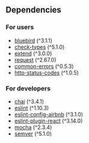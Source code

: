 ## Dependencies
### For users
* [bluebird](https://www.npmjs.com/package/bluebird) (^3.1.1)
* [check-types](https://www.npmjs.com/package/check-types) (^5.1.0)
* [extend](https://www.npmjs.com/package/extend) (^3.0.0)
* [request](https://www.npmjs.com/package/request) (^2.67.0)
* [common-errors](https://www.npmjs.com/package/common-errors) (^0.5.3)
* [http-status-codes](https://www.npmjs.com/package/http-status-codes) (^1.0.5)


### For developers
* [chai](https://www.npmjs.com/package/chai) (^3.4.1)
* [eslint](https://www.npmjs.com/package/eslint) (^1.10.3)
* [eslint-config-airbnb](https://www.npmjs.com/package/eslint-config-airbnb) (^3.1.0)
* [eslint-plugin-react](https://www.npmjs.com/package/eslint-plugin-react) (^3.14.0)
* [mocha](https://www.npmjs.com/package/mocha) (^2.3.4)
* [semver](https://www.npmjs.com/package/semver) (^5.1.0)
